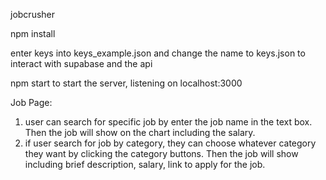 jobcrusher

npm install

enter keys into keys_example.json and change the name to keys.json to interact with supabase and the api

npm start to start the server, listening on localhost:3000

Job Page: 
1. user can search for specific job by enter the job name in the text box. Then the job will show on the chart including the salary.
2. if user search for job by category, they can choose whatever category they want by clicking the category buttons. Then the job will show including brief description, salary, link to apply for the job.



